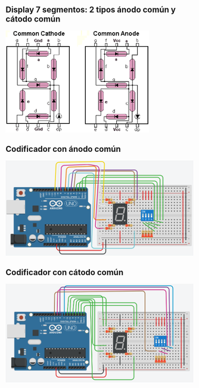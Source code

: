 ## Display 7 segmentos: 2 tipos ánodo común y cátodo común

![Display 7 segmentos](https://github.com/angelumoca21/TallerArduinoPILARES/blob/main/3.Codificador/img/display.png)

## Codificador con ánodo común

![Anodo](https://github.com/angelumoca21/TallerArduinoPILARES/blob/main/3.Codificador/img/anodo.png)

## Codificador con cátodo común

![Catodo](https://github.com/angelumoca21/TallerArduinoPILARES/blob/main/3.Codificador/img/catodo.png)